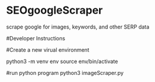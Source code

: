 # SEOgoogleScraper
scrape google for images, keywords, and other SERP data

#Developer Instructions

#Create a new virual environment

python3 -m venv env
source env/bin/activate

#run python program
python3 imageScraper.py
